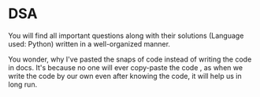 # DSA
You will find all important questions along with their solutions (Language used: Python) written in a well-organized manner.

You wonder, why I've pasted the snaps of code instead of writing the code in docs. It's because no one will ever copy-paste the code , as when we write the code by our own even after knowing the code, it will help us in long run. 